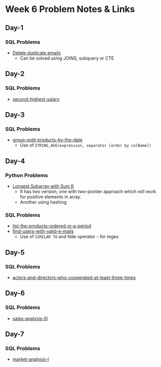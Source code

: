 # Week 6 Problem Notes & Links

## Day-1
### SQL Problems
- [Delete duplicate emails](https://leetcode.com/problems/delete-duplicate-emails/description/)
    + Can be solved using JOINS, subquery or CTE

## Day-2
### SQL Problems
- [second-highest-salary](https://leetcode.com/problems/second-highest-salary/)

## Day-3
### SQL Problems
- [group-sold-products-by-the-date](https://leetcode.com/problems/group-sold-products-by-the-date/)
    + Use of `STRING_AGG(expression, separator [order by colName])`

## Day-4
### Python Problems
- [Longest Subarray with Sum K](https://www.geeksforgeeks.org/problems/longest-sub-array-with-sum-k0809/1)
    + It has two version, one with two-pointer approach which will work for positive elements in array.
    + Another using hashing
### SQL Problems
- [list-the-products-ordered-in-a-period](https://leetcode.com/problems/list-the-products-ordered-in-a-period/)
- [find-users-with-valid-e-mails](https://leetcode.com/problems/find-users-with-valid-e-mails/)
    + Use of `SIMILAR TO` and tilde operator `~` for regex

## Day-5
### SQL Problems
- [actors-and-directors-who-cooperated-at-least-three-times](https://leetcode.com/problems/actors-and-directors-who-cooperated-at-least-three-times/)

## Day-6
### SQL Problems
- [sales-analysis-III](https://leetcode.com/problems/sales-analysis-iii/)

## Day-7
### SQL Problems
- [market-analysis-I](https://leetcode.com/problems/market-analysis-i/)

